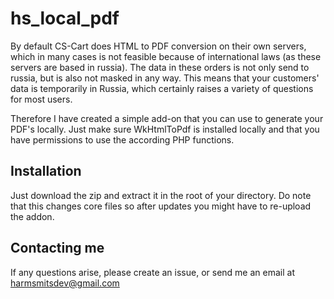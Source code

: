 # hs_local_pdf

By default CS-Cart does HTML to PDF conversion on their own servers,
which in many cases is not feasible because of international laws (as
these servers are based in russia). The data in these orders is not only
send to russia, but is also not masked in any way. This means that your
customers' data is temporarily in Russia, which certainly raises a
variety of questions for most users.

Therefore I have created a simple add-on that you can use to generate
your PDF's locally. Just make sure WkHtmlToPdf is installed locally
and that you have permissions to use the according PHP functions.

## Installation

Just download the zip and extract it in the root of your directory. Do
note that this changes core files so after updates you might have to
re-upload the addon.

## Contacting me

If any questions arise, please create an issue, or send me an email at
harmsmitsdev@gmail.com